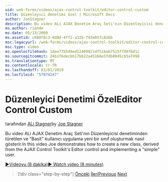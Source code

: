 ```yaml
---
uid: web-forms/videos/ajax-control-toolkit/editor-control-custom
title: Düzenleyici denetimi özel | Microsoft Docs
author: JoeStagner
description: Bu video ALi AJAX Denetim Araç Seti'nın Düzenleyicisi denetiminden türetilen ve "Basit" kullanıcı uygulama yeni bir sınıf oluşturmak nasıl gösterir.
ms.author: riande
ms.date: 05/13/2009
ms.assetid: c688f8c3-0d0d-4ff2-a32b-f93e05fc826b
msc.legacyurl: /web-forms/videos/ajax-control-toolkit/editor-control-custom
msc.type: video
ms.openlocfilehash: 1dee7fb549ed12408821df51beb7525ff89f6d1c
ms.sourcegitcommit: 24b1f6decbb17bb22a45166e5fdb0845c65af498
ms.translationtype: MT
ms.contentlocale: tr-TR
ms.lasthandoff: 03/01/2019
ms.locfileid: "57074247"
---
```

<a name="editor-control-custom"></a><span data-ttu-id="228a0-103">Düzenleyici Denetimi Özel</span><span class="sxs-lookup"><span data-stu-id="228a0-103">Editor Control Custom</span></span>
====================
<span data-ttu-id="228a0-104">tarafından [ALi Stagner](https://github.com/JoeStagner)</span><span class="sxs-lookup"><span data-stu-id="228a0-104">by [Joe Stagner](https://github.com/JoeStagner)</span></span>

<span data-ttu-id="228a0-105">Bu video ALi AJAX Denetim Araç Seti'nın Düzenleyicisi denetiminden türetilen ve "Basit" kullanıcı uygulama yeni bir sınıf oluşturmak nasıl gösterir.</span><span class="sxs-lookup"><span data-stu-id="228a0-105">In this video Joe demonstrates how to create a new class, derived from the AJAX Control Toolkit's Editor control and implementing a "simple" user.</span></span>

[<span data-ttu-id="228a0-106">&#9654;Videoyu (8 dakika)</span><span class="sxs-lookup"><span data-stu-id="228a0-106">&#9654; Watch video (8 minutes)</span></span>](https://channel9.msdn.com/Blogs/ASP-NET-Site-Videos/editor-control-custom)

> [!div class="step-by-step"]
> <span data-ttu-id="228a0-107">[Önceki](editor-control.md)
> [İleri](create-a-new-custom-extender.md)</span><span class="sxs-lookup"><span data-stu-id="228a0-107">[Previous](editor-control.md)
[Next](create-a-new-custom-extender.md)</span></span>
